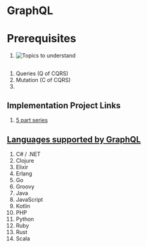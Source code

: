 
# GraphQL 

# Prerequisites
1. ![Topics to understand](https://miro.medium.com/max/3120/1*qDlKyThqaWUyWDwP7jl88A.png)
## 

1. Queries  (Q of CQRS)
2. Mutation (C of CQRS)
3. 

## Implementation Project Links

1. [5 part series](https://medium.com/naresh-bhatia/graphql-concepts-i-wish-someone-explained-to-me-a-year-ago-514d5b3c0eab)

## [Languages supported by GraphQL](https://graphql.org/code/)

1. C# / .NET
2. Clojure
3. Elixir
4. Erlang
5. Go
6. Groovy
7. Java
8. JavaScript
9. Kotlin
10. PHP
11. Python
12. Ruby
13. Rust
14. Scala

## 
